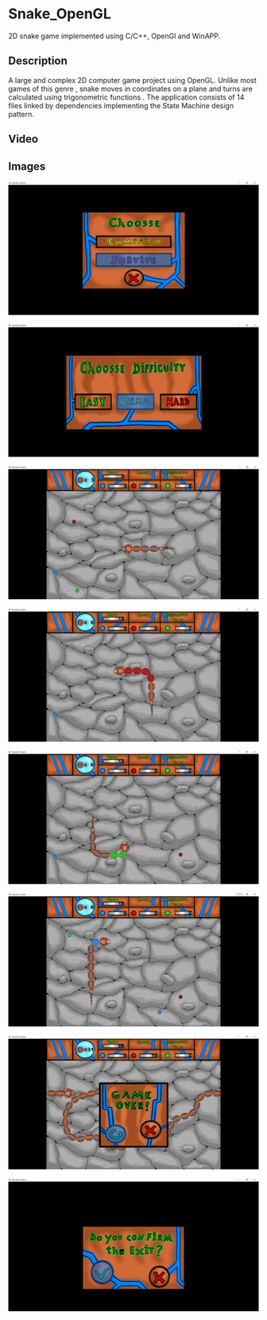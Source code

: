 # Snake_OpenGL
2D snake game implemented using C/C++, OpenGl and WinAPP.
## Description
A large and complex 2D computer game project using OpenGL. Unlike most games of this genre , 
snake moves in coordinates on a plane and turns are calculated using trigonometric functions . 
The application consists of 14 files linked by dependencies implementing the State Machine design pattern.
## Video

## Images
![](GitHub_images/01_MainMenu.png)

![](GitHub_images/02_DifficultyMenu.png)

![](GitHub_images/03_Game1.png)

![](GitHub_images/04_Game2.png)

![](GitHub_images/05_Game3.png)

![](GitHub_images/06_Game4.png)

![](GitHub_images/07_GameOverMenu.png)

![](GitHub_images/08_ExitMenu.png)
